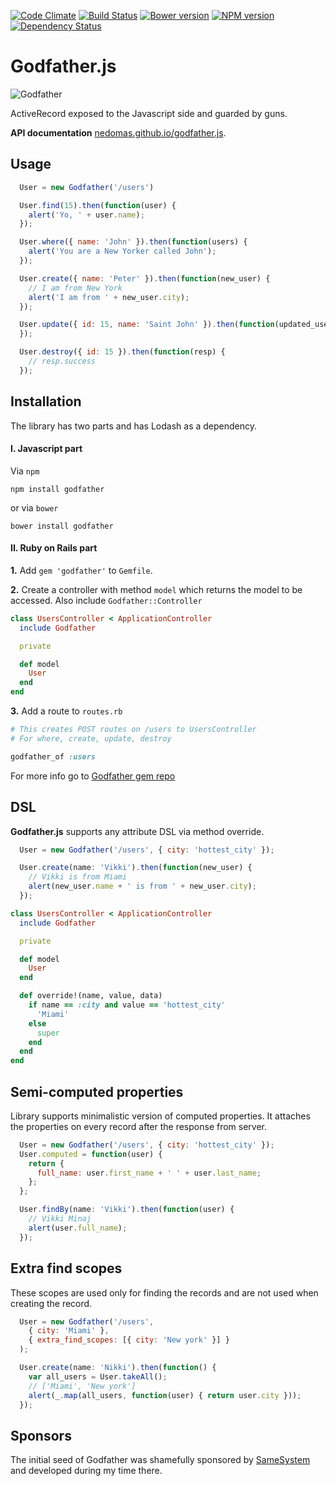 [![Code Climate](https://codeclimate.com/github/Nedomas/godfather.js/badges/gpa.svg)](https://codeclimate.com/github/Nedomas/godfather.js)
[![Build Status](https://travis-ci.org/Nedomas/godfather.js.svg?branch=master)](https://travis-ci.org/Nedomas/godfather.js)
[![Bower version](https://badge.fury.io/bo/godfather.svg)](http://badge.fury.io/bo/godfather)
[![NPM version](https://badge.fury.io/js/godfather.svg)](http://badge.fury.io/js/godfather)
[![Dependency Status](https://gemnasium.com/Nedomas/godfather.js.svg)](https://gemnasium.com/Nedomas/godfather.js)

# Godfather.js

![Godfather](https://cloud.githubusercontent.com/assets/1877286/4621676/2998b296-532f-11e4-91ed-f9b246d15568.jpg)

ActiveRecord exposed to the Javascript side and guarded by guns.

**API documentation** [nedomas.github.io/godfather.js](http://nedomas.github.io/godfather.js/src/godfather.html).

## Usage

```js
  User = new Godfather('/users')

  User.find(15).then(function(user) {
    alert('Yo, ' + user.name);
  });

  User.where({ name: 'John' }).then(function(users) {
    alert('You are a New Yorker called John');
  });

  User.create({ name: 'Peter' }).then(function(new_user) {
    // I am from New York
    alert('I am from ' + new_user.city);
  });

  User.update({ id: 15, name: 'Saint John' }).then(function(updated_user) {
  });

  User.destroy({ id: 15 }).then(function(resp) {
    // resp.success
  });
```

## Installation

The library has two parts and has Lodash as a dependency.

#### I. Javascript part

Via ``npm``

```
npm install godfather
```

or via ``bower``

```
bower install godfather
```

#### II. Ruby on Rails part

**1.** Add ``gem 'godfather'`` to ``Gemfile``.

**2.** Create a controller with method ``model`` which returns the model to be accessed.
Also include ``Godfather::Controller``

```ruby
class UsersController < ApplicationController
  include Godfather

  private

  def model
    User
  end
end
```

**3.** Add a route to ``routes.rb``

```ruby
# This creates POST routes on /users to UsersController
# For where, create, update, destroy

godfather_of :users
```

For more info go to [Godfather gem repo](https://github.com/Nedomas/godfather)

## DSL

**Godfather.js** supports any attribute DSL via method override.

```js
  User = new Godfather('/users', { city: 'hottest_city' });

  User.create(name: 'Vikki').then(function(new_user) {
    // Vikki is from Miami
    alert(new_user.name + ' is from ' + new_user.city);
  });
```

```ruby
class UsersController < ApplicationController
  include Godfather

  private

  def model
    User
  end

  def override!(name, value, data)
    if name == :city and value == 'hottest_city'
      'Miami'
    else
      super
    end
  end
end
```

## Semi-computed properties

Library supports minimalistic version of computed properties. It attaches the properties on every record after the response from server.

```js
  User = new Godfather('/users', { city: 'hottest_city' });
  User.computed = function(user) {
    return {
      full_name: user.first_name + ' ' + user.last_name;
    };
  };

  User.findBy(name: 'Vikki').then(function(user) {
    // Vikki Minaj
    alert(user.full_name);
  });
```

## Extra find scopes

These scopes are used only for finding the records and are not used when creating the record.

```js
  User = new Godfather('/users',
    { city: 'Miami' },
    { extra_find_scopes: [{ city: 'New york' }] }
  );

  User.create(name: 'Nikki').then(function() {
    var all_users = User.takeAll();
    // ['Miami', 'New york']
    alert(_.map(all_users, function(user) { return user.city }));
  });
```

## Sponsors

The initial seed of Godfather was shamefully sponsored by [SameSystem](http://www.samesystem.com) and
developed during my time there.
